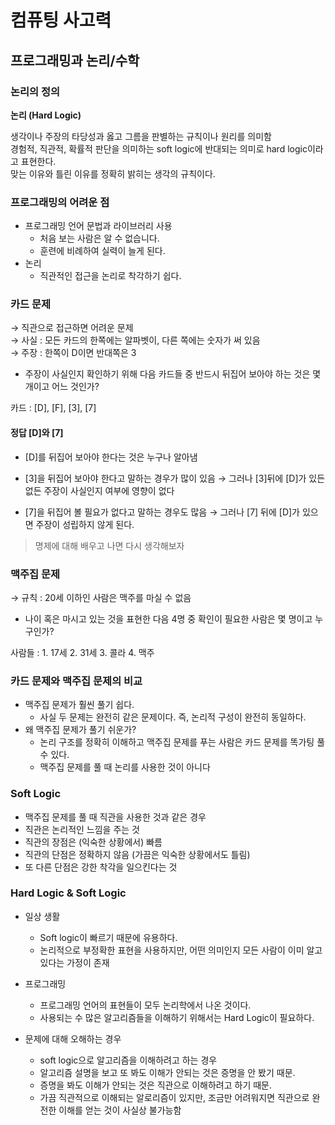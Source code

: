# 컴퓨팅 사고력

## 프로그래밍과 논리/수학

### 논리의 정의

**논리 (Hard Logic)**

생각이나 주장의 타당성과 옳고 그름을 판별하는 규칙이나 원리를 의미함   
경험적, 직관적, 확률적 판단을 의미하는 soft logic에 반대되는 의미로 hard logic이라고 표현한다.   
맞는 이유와 틀린 이유를 정확히 밝히는 생각의 규칙이다.

### 프로그래밍의 어려운 점

- 프로그래밍 언어 문법과 라이브러리 사용
  - 처음 보는 사람은 알 수 없습니다.
  - 훈련에 비례하여 실력이 늘게 된다.
- 논리
  - 직관적인 접근을 논리로 착각하기 쉽다.

### 카드 문제
 
→ 직관으로 접근하면 어려운 문제   
→ 사실 : 모든 카드의 한쪽에는 알파벳이, 다른 쪽에는 숫자가 써 있음   
→ 주장 : 한쪽이 D이면 반대쪽은 3

- 주장이 사실인지 확인하기 위해 다음 카드들 중 반드시 뒤집어 보아야 하는 것은 몇 개이고 어느 것인가?

카드 : [D], [F], [3], [7]


#### 정답 [D]와 [7]

- [D]를 뒤집어 보아야 한다는 것은 누구나 알아냄
- [3]을 뒤집어 보아야 한다고 말하는 경우가 많이 있음
→  그러나 [3]뒤에 [D]가 있든 없든 주장이 사실인지 여부에 영향이 없다

- [7]을 뒤집어 볼 필요가 없다고 말하는 경우도 많음
→  그러나 [7] 뒤에 [D]가 있으면 주장이 성립하지 않게 된다.

> 명제에 대해 배우고 나면 다시 생각해보자

### 맥주집 문제

→ 규칙 : 20세 이하인 사람은 맥주를 마실 수 없음   

- 나이 혹은 마시고 있는 것을 표현한 다음 4명 중 확인이 필요한 사람은 몇 명이고 누구인가?

사람들 : 1. 17세    2. 31세    3. 콜라    4. 맥주

### 카드 문제와 맥주집 문제의 비교

- 맥주집 문제가 훨씬 풀기 쉽다.
  - 사실 두 문제는 완전히 같은 문제이다. 즉, 논리적 구성이 완전히 동일하다.
- 왜 맥주집 문제가 풀기 쉬운가?
  - 논리 구조를 정확히 이해하고 맥주집 문제를 푸는 사람은 카드 문제를 똑가팅 풀 수 있다.
  - 맥주집 문제를 풀 때 논리를 사용한 것이 아니다

### Soft Logic
- 맥주집 문제를 풀 때 직관을 사용한 것과 같은 경우
- 직관은 논리적인 느낌을 주는 것
- 직관의 장점은 (익숙한 상황에서) 빠름
- 직관의 단점은 정확하지 않음 (가끔은 익숙한 상황에서도 틀림)
- 또 다른 단점은 강한 착각을 일으킨다는 것

### Hard Logic & Soft Logic

- 일상 생활
  - Soft logic이 빠르기 때문에 유용하다.
  - 논리적으로 부정확한 표현을 사용하지만, 어떤 의미인지 모든 사람이 이미 알고 있다는 가정이 존재

- 프로그래밍
  - 프로그래밍 언어의 표현들이 모두 논리학에서 나온 것이다.
  - 사용되는 수 많은 알고리즘들을 이해하기 위해서는 Hard Logic이 필요하다.

- 문제에 대해 오해하는 경우
  - soft logic으로 알고리즘을 이해하려고 하는 경우
  - 알고리즘 설명을 보고 또 봐도 이해가 안되는 것은 증명을 안 봤기 때문.
  - 증명을 봐도 이해가 안되는 것은 직관으로 이해하려고 하기 때문.
  - 가끔 직관적으로 이해되는 알로리즘이 있지만, 조금만 어려워지면 직관으로 완전한 이해를 얻는 것이 사실상 불가능함